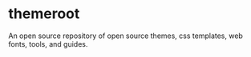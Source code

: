 # themeroot
An open source repository of open source themes, css templates, web fonts, tools, and guides.
